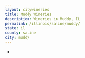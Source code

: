 ```yaml
---
layout: citywineries
title: Muddy Wineries
description: Wineries in Muddy, IL
permalink: /illinois/saline/muddy/
state: il
county: saline
city: muddy
---
```

-
